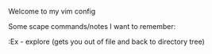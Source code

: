 Welcome to my vim config


Some scape commands/notes I want to remember:

:Ex - explore (gets you out of file and back to directory tree)




